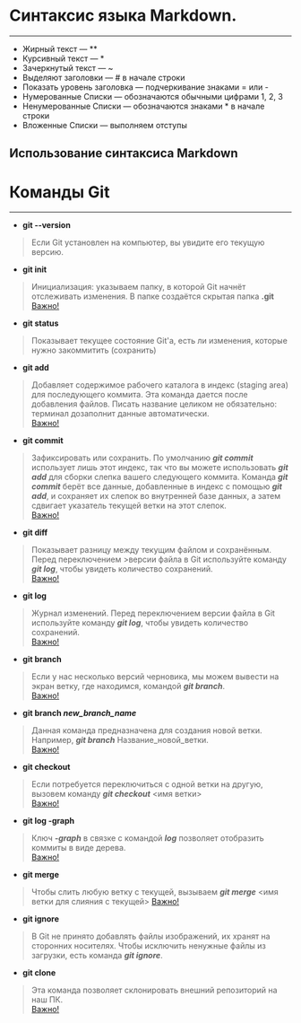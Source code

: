 # Синтаксис языка Markdown.
---
- Жирный текст — **
- Курсивный текст — *
- Зачеркнутый текст — ~
- Выделяют заголовки — # в начале строки
- Показать уровень заголовка — подчеркивание знаками = или -
- Нумерованные Списки — обозначаются обычными цифрами 1, 2, 3 
- Ненумерованные Списки — обозначаются знаками * в начале строки
- Вложенные Списки — выполняем отступы
## Использование синтаксиса Markdown


# Команды Git
---
 - **git --version** 
 
 >Если Git установлен на компьютер, вы увидите его текущую версию.
 -  **git init**   
 
 >Инициализация: указываем папку, в которой Git начнёт отслеживать изменения.
 В папке создаётся скрытая папка **.git**   
 [Важно!][init]
 - **git status**

 >Показывает текущее состояние Git'а, есть ли изменения, которые нужно закоммитить
 (сохранить)
 - **git add**
 
 >Добавляет содержимое рабочего каталога в индекс (staging area) для последующего коммита. Эта команда дается после добавления файлов. Писать название целиком не обязательно: терминал дозаполнит данные автоматически.  
 [Важно!][add]
 - **git commit**

 >Зафиксировать или сохранить. По умолчанию **_git commit_** использует лишь этот индекс, так что вы можете использовать **_git add_** для сборки слепка вашего следующего коммита. Команда **_git commit_** берёт все данные, добавленные в индекс с помощью **_git add_**, и сохраняет их слепок во внутренней базе данных, а затем сдвигает указатель текущей ветки на этот слепок.  
 [Важно!][commit]
 - **git diff** 

 >Показывает разницу между текущим файлом и сохранённым. Перед переключением >версии файла в Git используйте команду **_git log_**, чтобы увидеть количество сохранений.    
 [Важно!][diff]
 - **git log** 

 >Журнал изменений. Перед переключением версии файла в Git используйте команду **_git log_**, чтобы увидеть количество сохранений.    
 [Важно!][log] 
 - **git branch**
 
 >Если у нас несколько версий черновика, мы можем вывести на экран ветку, где находимся, командой **_git branch_**.  
  [Важно!][branch] 
 - **git branch _new_branch_name_**

 >Данная команда предназначена для создания новой ветки. Например, **_git branch_** Название_новой_ветки.   
 [Важно!][branch new]
 -  **git checkout**

 >Если потребуется переключиться с одной ветки на другую, вызовем команду **_git checkout_** <имя ветки>  
  [Важно!][checkout] 
  - **git log -graph**

  >Ключ **_-graph_** в связке с командой **_log_** позволяет отобразить коммиты в виде дерева.   
  [Важно!][log graph]

 - **git merge** 

 >Чтобы слить любую ветку с текущей, вызываем **_git merge_** <имя ветки для слияния с текущей> [Важно!][merge]
- **git ignore**

>В Git не принято добавлять файлы изображений, их хранят на сторонних носителях. Чтобы исключить ненужные файлы из загрузки, есть команда **_git ignore_**.
- **git clone**

>Эта команда позволяет склонировать внешний репозиторий на наш ПК.   
[Важно!][clone]


[init]: ../../../../../../C:/Users/%D0%9D%D0%B8%D0%BA%D0%BE%D0%BB%D0%B0/Desktop/%D0%9E%D0%B1%D1%83%D1%87%D0%B5%D0%BD%D0%B8%D0%B5/git/Pictures/git%20init.PNG
[add]: ../../../../../../C:/Users/%D0%9D%D0%B8%D0%BA%D0%BE%D0%BB%D0%B0/Desktop/%D0%9E%D0%B1%D1%83%D1%87%D0%B5%D0%BD%D0%B8%D0%B5/git/Pictures/Git%20add.png
[commit]: ../../../../../../C:/Users/%D0%9D%D0%B8%D0%BA%D0%BE%D0%BB%D0%B0/Desktop/%D0%9E%D0%B1%D1%83%D1%87%D0%B5%D0%BD%D0%B8%D0%B5/git/Pictures/git%20commit.png
[diff]: ../../../../../../C:/Users/%D0%9D%D0%B8%D0%BA%D0%BE%D0%BB%D0%B0/Desktop/%D0%9E%D0%B1%D1%83%D1%87%D0%B5%D0%BD%D0%B8%D0%B5/git/Pictures/git%20diff.png
[log]: ../../../../../../C:/Users/%D0%9D%D0%B8%D0%BA%D0%BE%D0%BB%D0%B0/Desktop/%D0%9E%D0%B1%D1%83%D1%87%D0%B5%D0%BD%D0%B8%D0%B5/git/Pictures/git%20log.png
[branch]: ../../../../../../C:/Users/%D0%9D%D0%B8%D0%BA%D0%BE%D0%BB%D0%B0/Desktop/%D0%9E%D0%B1%D1%83%D1%87%D0%B5%D0%BD%D0%B8%D0%B5/git/Pictures/git%20branch.png
[branch new]: ../../../../../../C:/Users/%D0%9D%D0%B8%D0%BA%D0%BE%D0%BB%D0%B0/Desktop/%D0%9E%D0%B1%D1%83%D1%87%D0%B5%D0%BD%D0%B8%D0%B5/git/Pictures/git%20branch%20new.png
[checkout]: ../../../../../../C:/Users/%D0%9D%D0%B8%D0%BA%D0%BE%D0%BB%D0%B0/Desktop/%D0%9E%D0%B1%D1%83%D1%87%D0%B5%D0%BD%D0%B8%D0%B5/git/Pictures/git%20checkout.png
[log graph]: ../../../../../../C:/Users/%D0%9D%D0%B8%D0%BA%D0%BE%D0%BB%D0%B0/Desktop/%D0%9E%D0%B1%D1%83%D1%87%D0%B5%D0%BD%D0%B8%D0%B5/git/Pictures/git%20log%20graph.png
[merge]: ../../../../../../C:/Users/%D0%9D%D0%B8%D0%BA%D0%BE%D0%BB%D0%B0/Desktop/%D0%9E%D0%B1%D1%83%D1%87%D0%B5%D0%BD%D0%B8%D0%B5/git/Pictures/git%20merge.png
[clone]: ../../../../../../C:/Users/%D0%9D%D0%B8%D0%BA%D0%BE%D0%BB%D0%B0/Desktop/%D0%9E%D0%B1%D1%83%D1%87%D0%B5%D0%BD%D0%B8%D0%B5/git/Pictures/git%20clone.png